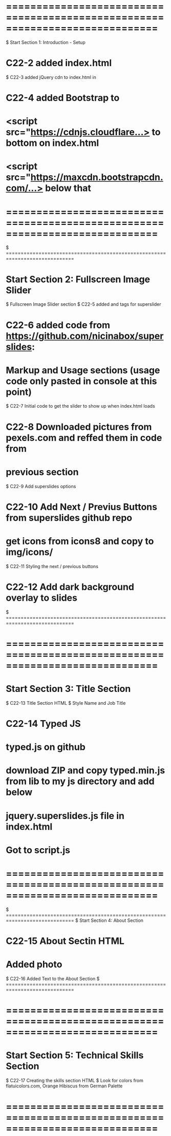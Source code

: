 # =============================================================================
$ Start Section 1: Introduction - Setup

# C22-2 added index.html

$ C22-3 added jQuery cdn to index.html in <head></head>

# C22-4 added Bootstrap <link> to <head>
# <script src="https://cdnjs.cloudflare...></script> to bottom on index.html
# <script src="https://maxcdn.bootstrapcdn.com/...></script> below that
# =============================================================================





$ =============================================================================
# Start Section 2: Fullscreen Image Slider

$ Fullscreen Image Slider section
$ C22-5 added <link> and <script></script> tags for superslider

# C22-6 added code from https://github.com/nicinabox/superslides:
# Markup and Usage sections (usage code only pasted in console at this point)

$ C22-7 Initial code to get the slider to show up when index.html loads

# C22-8 Downloaded pictures from pexels.com and reffed them in code from
# previous section

$ C22-9 Add superslides options

# C22-10 Add Next / Previus Buttons from superslides github repo
# get icons from icons8 and copy to img/icons/

$ C22-11 Styling the next / previous buttons

# C22-12 Add dark background overlay to slides
$ =============================================================================





# =============================================================================
# Start Section 3: Title Section

$ C22-13 Title Section HTML
$ Style Name and Job Title

# C22-14 Typed JS
# typed.js on github
# download ZIP and copy typed.min.js from lib to my js directory and add below
# jquery.superslides.js file in index.html
# Got to script.js
# =============================================================================





$ =============================================================================
$ Start Section 4: About Section

# C22-15 About Sectin HTML
# Added photo

$ C22-16 Added Text to the About Section
$ =============================================================================





# =============================================================================
# Start Section 5: Technical Skills Section

$ C22-17 Creating the skills section HTML
$ Look for colors from flatuicolors.com, Orange Hibiscus from German Palette

# =============================================================================